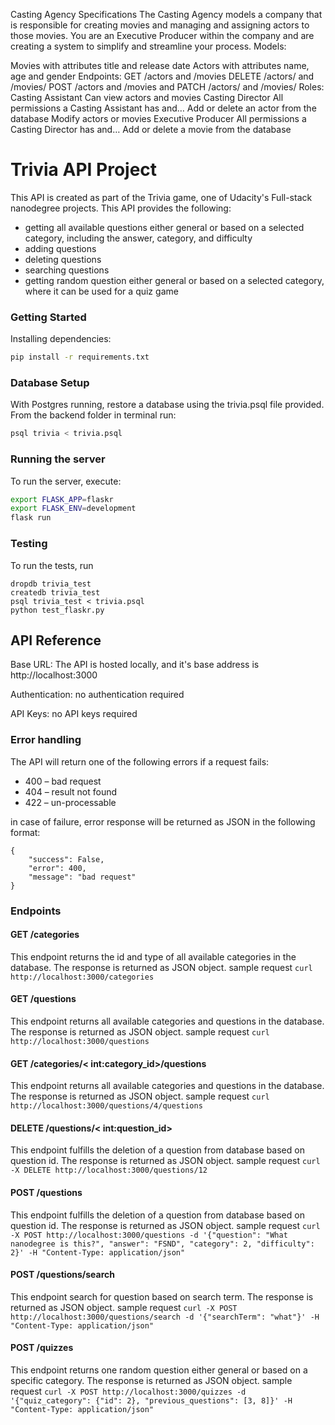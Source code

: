 Casting Agency Specifications
The Casting Agency models a company that is responsible for creating movies and managing and assigning actors to those movies. You are an Executive Producer within the company and are creating a system to simplify and streamline your process.
Models:

Movies with attributes title and release date
Actors with attributes name, age and gender
Endpoints:
GET /actors and /movies
DELETE /actors/ and /movies/
POST /actors and /movies and
PATCH /actors/ and /movies/
Roles:
Casting Assistant
Can view actors and movies
Casting Director
All permissions a Casting Assistant has and…
Add or delete an actor from the database
Modify actors or movies
Executive Producer
All permissions a Casting Director has and…
Add or delete a movie from the database


# Trivia API Project
This API is created as part of the Trivia game, one of Udacity's Full-stack nanodegree projects.
This API provides the following:
- getting all available questions either general or based on a selected category, including the answer, category, and difficulty
- adding questions
- deleting questions
- searching questions
- getting random question either general or based on a selected category, where it can be used for a quiz game
### Getting Started
Installing dependencies:

```bash
pip install -r requirements.txt
```
### Database Setup
With Postgres running, restore a database using the trivia.psql file provided. From the backend folder in terminal run:
```bash
psql trivia < trivia.psql
```

### Running the server

To run the server, execute:

```bash
export FLASK_APP=flaskr
export FLASK_ENV=development
flask run
```
### Testing
To run the tests, run
```
dropdb trivia_test
createdb trivia_test
psql trivia_test < trivia.psql
python test_flaskr.py
```

## API Reference
Base URL: The API is hosted locally, and it's base address is http://localhost:3000

Authentication: no authentication required

API Keys: no API keys required 

### Error handling
The API will return one of the following errors if a request fails:

- 400 – bad request
- 404 – result not found
- 422 – un-processable

in case of failure, error response will be returned as JSON in the following format:
```
{
    "success": False,
    "error": 400,
    "message": "bad request"
}
```
### Endpoints
#### GET /categories
This endpoint returns the id and type of all available categories in the database.
The response is returned as JSON object.
sample request ```curl http://localhost:3000/categories```

#### GET /questions
This endpoint returns all available categories and questions in the database.
The response is returned as JSON object.
sample request ```curl http://localhost:3000/questions```

#### GET /categories/< int:category_id>/questions
This endpoint returns all available categories and questions in the database.
The response is returned as JSON object.
sample request ```curl http://localhost:3000/questions/4/questions```

#### DELETE /questions/< int:question_id>
This endpoint fulfills the deletion of a question from database based on question id.
The response is returned as JSON object.
sample request ```curl -X DELETE http://localhost:3000/questions/12```

#### POST /questions
This endpoint fulfills the deletion of a question from database based on question id.
The response is returned as JSON object.
sample request ```curl -X POST http://localhost:3000/questions -d '{"question": "What nanodegree is this?", "answer": "FSND", "category": 2, "difficulty": 2}' -H "Content-Type: application/json"```

#### POST /questions/search
This endpoint search for question based on search term. 
The response is returned as JSON object.
sample request ```curl -X POST http://localhost:3000/questions/search -d '{"searchTerm": "what"}' -H "Content-Type: application/json"```

#### POST /quizzes
This endpoint returns one random question either general or based on a specific category.
The response is returned as JSON object.
sample request ```curl -X POST http://localhost:3000/quizzes -d '{"quiz_category": {"id": 2}, "previous_questions": [3, 8]}' -H "Content-Type: application/json"```
